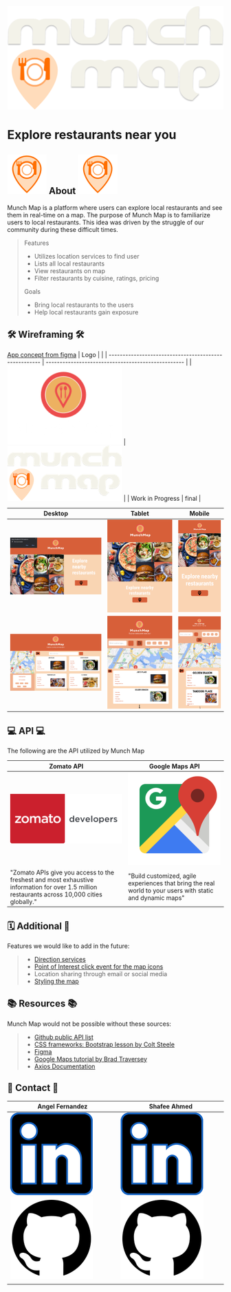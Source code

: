 ![Munch Map logo](src/images/logos/MM-Logo.svg)
# Explore restaurants near you

## ![Munch Map Icon](src/images/icons/MM-Icon-sm.svg) About ![Munch Map Icon](src/images/icons/MM-Icon-sm.svg)

Munch Map is a platform where users can explore local restaurants and see them in real-time on a map. The purpose of Munch Map is to familiarize users to local restaurants. This idea was driven by the struggle of our community during these difficult times.

> Features
>
> - Utilizes location services to find user
> - Lists all local restaurants
> - View restaurants on map
> - Filter restaurants by cuisine, ratings, pricing
>
> Goals
> - Bring local restaurants to the users
> - Help local restaurants gain exposure

## 🛠 Wireframing 🛠
 [App concept from figma](https://www.figma.com/file/9HXuSGXvXWuvlRHAyXsm9u/Final-Project-P1-Munch-Map?node-id=0%3A1)
 | Logo                                                  |                                                    |
 | ----------------------------------------------------- | -------------------------------------------------- |
 | ![Munch Map Logo](src/images/logos/MunchMap-logo.png) | ![Munch Map Logo](src/images/logos/MM-Logo-sm.png) |
 | Work in Progress                                      | final                                              |

 | Desktop                                                  | Tablet                                                        | Mobile                                                        |
 | -------------------------------------------------------- | ------------------------------------------------------------- | ------------------------------------------------------------- |
 | ![Munch Map Desktop](src/images/MunchMap-DesktopLP2.png) | ![Munch Map Tablet Landing](src/images/MunchMap-TabletLP.png) | ![Munch Map Mobile Landing](src/images/MunchMap-MobileLP.png) |
 | ![Munch Map Desktop](src/images/MunchMap-Desktop.png)    | ![Munch Map Tablet](src/images/MunchMap-Tablet.png)           | ![Munch Map Mobile](src/images/MunchMap-Mobile.png)           |

## 💻 API 💻
The following are the API utilized by Munch Map

 | Zomato API                                                                                                                                    | Google Maps API                                                                                            |
 | --------------------------------------------------------------------------------------------------------------------------------------------- | ---------------------------------------------------------------------------------------------------------- |
 | [![Zomato Logo](src/images/logos/zomato-logo.png)](https://developers.zomato.com/api)                                                         | [![Zomato Logo](src/images/logos/google-maps1.png)](https://cloud.google.com/maps-platform/)               |
 | "Zomato APIs give you access to the freshest and most exhaustive information for over 1.5 million restaurants across 10,000 cities globally." | "Build customized, agile experiences that bring the real world to your users with static and dynamic maps" |

## 🗓 Additional 📌
Features we would like to add in the future:
> - [Direction services](https://developers.google.com/maps/documentation/javascript/examples/directions-complex#maps_directions_complex-html)
> - [Point of Interest click event for the map icons](https://developers.google.com/maps/documentation/javascript/examples/event-poi)
> - Location sharing through email or social media
> - [Styling the map](https://developers.google.com/maps/documentation/javascript/examples/map-id-style)

## 📚 Resources 📚
Munch Map would not be possible without these sources:
> - [Github public API list](https://github.com/public-apis/public-apis)
> - [CSS frameworks: Bootstrap lesson by Colt Steele](https://www.udemy.com/course/the-web-developer-bootcamp)
> - [Figma](https://www.figma.com/)
> - [Google Maps tutorial by Brad Traversey](https://www.youtube.com/c/TraversyMedia/videos)
> - [Axios Documentation](https://github.com/axios/axios)

## 🤙 Contact 🤙

| Angel Fernandez                                                                                                                                                                   | Shafee Ahmed                                                                                                                                                            |
| --------------------------------------------------------------------------------------------------------------------------------------------------------------------------------- | ----------------------------------------------------------------------------------------------------------------------------------------------------------------------- |
| [![LinkedIn](src/images/logos/linkedin-logo.svg)](https://www.linkedin.com/in/angelbienvenidofernandez/) [![GitHub](src/images/logos/github-logo.svg)](https://github.com/Avixph) | [![LinkedIn](src/images/logos/linkedin-logo.svg)](https://www.linkedin.com/in/shafeelinks/) [![GitHub](src/images/logos/github-logo.svg)](https://github.com/shafeetkh) |
|                                                                                                                                                                                   |                                                                                                                                                                         |
